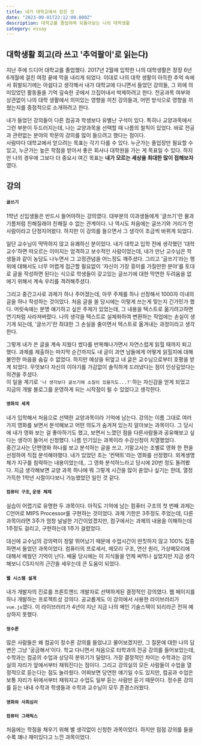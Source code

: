 ```yaml
---
title: 내가 대학교에서 얻은 것
date: "2023-09-01T22:12:00.000Z"
description: 대학교를 졸업하며 되돌아보는 나의 대학생활
category: essay
---
```


## 대학생활 회고(라 쓰고 '추억팔이'로 읽는다)

지난 주에 드디어 대학교를 졸업했다. 2017년 2월에 입학한 나의 대학생활은 장장 6년 6개월에 걸친 여정 끝에 막을 내리게 되었다. 이대로 나의 대학 생활이 아득한 추억 속에서 휘발되기에는 아쉽다고 생각해서 내가 대학교에 다니면서 들었던 강의들, 그 외에 의미있었던 활동들을 기억 깊숙한 곳에서 끄집어내서 박제하려고 한다. 전공과목 여부와 상관없이 나의 대학 생활에서 의미있는 영향을 끼친 강의들과, 어떤 방식으로 영향을 끼쳤는지를 중점적으로 소개하려고 한다.

내가 들었던 강의들이 다른 컴공과 학생보다 유별난 구석이 있다. 특히나 교양과목에서 그런 부분이 두드러지는데, 나는 교양과목을 선택할 때 나름의 철칙이 있었다. 바로 전공과 관련없는 분야의 학문의 강의를 많이 들으려고 했다는 점이다.  
사람마다 대학교에서 얻으려는 목표는 각기 다를 수 있다. 누군가는 졸업장만 필요할 수 있고, 누군가는 높은 학점을 받아서 좋은 회사나 대학원을 가는 게 목표일 수 있다. 하지만 나의 경우에 그보다 더 중요시 여긴 목표는 **내가 모르는 세상을 최대한 많이 접해보자** 였다.

## 강의

#### `글쓰기`

1학년 신입생들은 반드시 들어야하는 강의였다. 대부분의 이과생들에게 '글쓰기'란 물과 기름처럼 친해질래야 친해질 수 없는 관계이다. 나 역시도 처음에는 글쓰기와 거리가 먼 사람이라고 단정지어왔다. 하지만 이 강의를 들으면서 그 생각이 조금씩 바뀌게 되었다.

일단 교수님이 딱딱하지 않고 유쾌하신 분이었다. 내가 대학교 입학 전에 생각했던 '대학교수'하면 떠오르는 이미지는 엄격하고 보수적인 사람이었는데, 내가 만난 교수님은 학생들과 같이 농담도 나누면서 그 고정관념을 어느정도 깨주셨다. 그리고 '글쓰기'라는 행위에 대해서도 너무 어렵게 접근할 필요없이 '자신이 가장 흥미를 가질만한 분야'를 토대로 글을 작성하면 된다는 식으로 학생들이 갖고있는 글쓰기에 대한 막연한 두려움을 없애기 위해서 계속 우리를 격려해주셨다.

그리고 중간고사로 과제가 하나 주어졌는데, 아무 주제를 하나 선정해서 1000자 이내의 글을 하나 작성하는 것이었다. 처음 글을 쓸 당시에는 이렇게 쓰는게 맞는지 긴가민가 했다. 머릿속에는 분명 얘기하고 싶은 주제가 있었는데, 그 내용을 텍스트로 옮기려고하면 연기처럼 사라져버렸다. 나의 생각을 텍스트로 실체화하여 변환하는 작업에는 손실이 생기게 되는데, '글쓰기'란 최대한 그 손실을 줄이면서 텍스트로 옮겨내는 과정이라고 생각한다.

그렇게 내가 쓴 글을 계속 지웠다 썼다를 반복해나가면서 자연스럽게 읽힐 때까지 퇴고했다. 과제를 제출하는 마지막 순간까지도 내 글이 과연 남들에게 어떻게 읽힐지에 대해 불안한 마음을 숨길 수 없었다. 하지만 예상을 뒤엎고 내 글은 교수님으로부터 호평을 받게 되었다. 무엇보다 자신의 이야기를 가감없이 솔직하게 드러냈다는 점이 인상깊었다는 의견을 주셨다.  
이 일을 계기로 `'나 생각보다 글쓰기에 소질이 있을지도...?'`하는 자신감을 얻게 되었고 지금의 개발 블로그를 운영하게 되는 시작점이 될 수 있었다고 생각한다.

#### `영화의 세계`

내가 입학해서 처음으로 선택한 교양과목이라 기억에 남는다. 강의는 이름 그대로 여러가지 영화를 보면서 분석해보고 어떤 의도가 숨겨져 있는지 알아보는 과목이다. 그 당시에 내가 영화 보는 걸 좋아하기도 했고, 보면서 느꼈던 점을 다른사람들과 공유해보고 싶다는 생각이 들어서 신청했다. 나름 인기있는 과목이라 수강신청이 치열했었다.  
 중간고사는 단편영화 하나를 보고 분석하는 글을 쓰고, 기말고사는 조별로 영화 한 편을 선정하여 직접 분석해야했다. 내가 있었던 조는 '컨택트'라는 영화를 선정했다. 외계생명체가 지구를 침략하는 내용이었는데,. 그 영화 분석하느라고 당시에 20번 정도 돌려봤다. 지금 생각해보면 교양 과목 하나에 뭐 그렇게 시간을 많이 쏟았나 싶기는 한데, 열정 가득한 1학년 시절이다보니 가능했었던 일인 것 같다.

#### `컴퓨터 구조`, `운영 체제`

실습이 어렵기로 유명한 두 과목이다. 아직도 기억에 남는 컴퓨터 구조의 첫 번째 과제는 C언어로 MIPS Processor를 구현하는 것이었다. 과제 기한은 3주정도 주었는데, 다른 과목이라면 3주가 엄청 널널한 기간이었겠지만, 컴구에서는 과제의 내용을 이해하는데 1주정도 걸리고, 구현하는데 1주가 걸렸었다.

대신에 교수님의 강의력이 정말 뛰어났기 때문에 수업시간이 딴짓하지 않고 100% 집중하면서 들었던 과목이었다. 컴퓨터의 프로세서, 메모리 구조, 연산 원리, 가상메모리에 대해서 배웠던 기억이 난다. 배울 당시에는 이 지식들을 언제 써먹나 싶었지만 지금 생각해보니 CS지식의 근간을 세우는데 큰 도움이 되었다.

#### `웹 시스템 설계`

내가 개발자의 진로를 프론트엔드 개발자로 선택하게된 결정적인 강의였다. 웹 페이지를 하나 개발하는 프로젝트성 강의다. 공교롭게도 이 강의에서 사용한 라이브러리가 `vue.js`였다. 이 라이브러리가 4년이 지난 지금 나의 메인 기술스택이 되리라곤 전혀 예상하지 못했다.

#### `정수론`

많은 사람들은 왜 컴공이 정수론 강의를 들었냐고 물어보겠지만, 그 질문에 대한 나의 답변은 그냥 '궁금해서'이다. 학교 다니면서 처음으로 타학과의 전공 강의를 들어보았는데, 수학과는 컴공의 수업과 상당히 분위기가 달랐다. 가장 결정적인 차이는 수학과는 강의실의 자리가 앞에서부터 채워진다는 점이다. 그리고 강의실의 모든 사람들이 수업을 열정적으로 듣는다는 점도 놀라웠다. 어찌보면 당연한 얘기일 수도 있지만, 컴공과 수업은 보통 자리가 뒤에서부터 채워지고 수업도 일부 듣는 사람만 듣기 때문이다. 정수론 강의를 듣는 내내 수학과 학생들과 수학과 교수님이 모두 존경스러웠다.

#### `영화와 사회심리`

#### `컴퓨터 그래픽스`

처음에는 학점을 채우기 위해 별 생각없이 신청한 과목이었다. 하지만 점점 강의를 들을수록 꽤나 재미있다고 느낀 과목이었다.
